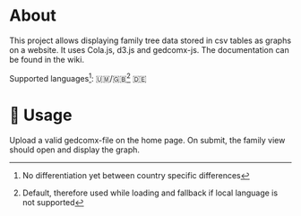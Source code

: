 # About

This project allows displaying family tree data stored in csv tables as graphs on a website.
It uses Cola.js, d3.js and gedcomx-js.
The documentation can be found in the wiki.

Supported languages[^1]: 🇺🇲/🇬🇧[^2] 🇩🇪

<!-- TODO add wiki page on how to add language support and then link it here -->

[^1]: No differentiation yet between country specific differences
[^2]: Default, therefore used while loading and fallback if local language is not supported


# 🌳 Usage

Upload a valid gedcomx-file on the home page. On submit, the family view should open and display the graph.
